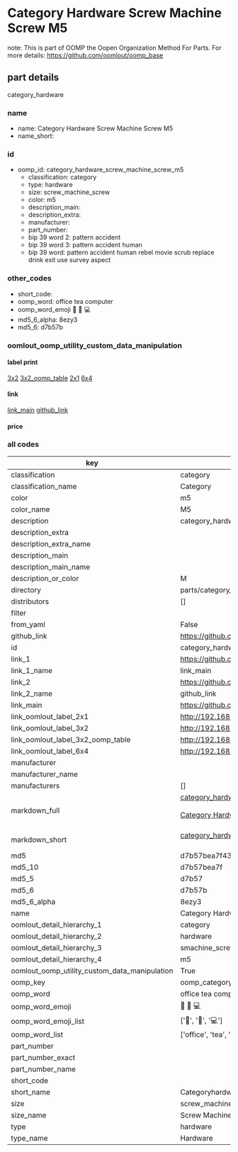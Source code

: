 # Category Hardware Screw Machine Screw M5  

note: This is part of OOMP the Oopen Organization Method For Parts. For more details: https://github.com/oomlout/oomp_base

##  part details



category_hardware

### name
* name: Category Hardware Screw Machine Screw M5
* name_short: 
### id
* oomp_id: category_hardware_screw_machine_screw_m5
  * classification: category
  * type: hardware
  * size: screw_machine_screw
  * color: m5
  * description_main: 
  * description_extra: 
  * manufacturer: 
  * part_number: 
  * bip 39 word 2: pattern accident
  * bip 39 word 3: pattern accident human
  * bip 39 word: pattern accident human rebel movie scrub replace drink exit use survey aspect

### other_codes
* short_code: 
* oomp_word: office tea computer
* oomp_word_emoji :office: :tea: :computer:
* md5_6_alpha: 8ezy3
* md5_6: d7b57b






### oomlout_oomp_utility_custom_data_manipulation
#### label print
[3x2](http://192.168.1.245:1112/?label=oomp%208ezy3)
[3x2_oomp_table](http://192.168.1.107:1112/?label=oomp%208ezy3)
[2x1](http://192.168.1.242:1112/?label=oomp%208ezy3)
[6x4](http://192.168.1.55:1112/?label=oomp%208ezy3)    

#### link

[link_main](https://github.com/oomlout/oomlout_oomp_current_version_messy/tree/main/parts/category_hardware_screw_machine_screw_m5) [github_link](https://github.com/oomlout/oomlout_oomp_part_src/tree/main/parts/category_hardware_screw_machine_screw_m5)                             

#### price







### all codes 
| key | value |  
| --- | --- |  
| classification | category |  
| classification_name | Category |  
| color | m5 |  
| color_name | M5 |  
| description | category_hardware |  
| description_extra |  |  
| description_extra_name |  |  
| description_main |  |  
| description_main_name |  |  
| description_or_color | M  |  
| directory | parts/category_hardware_screw_machine_screw_m5 |  
| distributors | [] |  
| filter |  |  
| from_yaml | False |  
| github_link | https://github.com/oomlout/oomlout_oomp_part_src/tree/main/parts/category_hardware_screw_machine_screw_m5 |  
| id | category_hardware_screw_machine_screw_m5 |  
| link_1 | https://github.com/oomlout/oomlout_oomp_current_version_messy/tree/main/parts/category_hardware_screw_machine_screw_m5 |  
| link_1_name | link_main |  
| link_2 | https://github.com/oomlout/oomlout_oomp_part_src/tree/main/parts/category_hardware_screw_machine_screw_m5 |  
| link_2_name | github_link |  
| link_main | https://github.com/oomlout/oomlout_oomp_current_version_messy/tree/main/parts/category_hardware_screw_machine_screw_m5 |  
| link_oomlout_label_2x1 | http://192.168.1.242:1112/?label=oomp%208ezy3 |  
| link_oomlout_label_3x2 | http://192.168.1.245:1112/?label=oomp%208ezy3 |  
| link_oomlout_label_3x2_oomp_table | http://192.168.1.107:1112/?label=oomp%208ezy3 |  
| link_oomlout_label_6x4 | http://192.168.1.55:1112/?label=oomp%208ezy3 |  
| manufacturer |  |  
| manufacturer_name |  |  
| manufacturers | [] |  
| markdown_full | [category_hardware_screw_machine_screw_m5](https://github.com/oomlout/oomlout_oomp_current_version_messy/tree/main/parts/category_hardware_screw_machine_screw_m5)<br>[](https://github.com/oomlout/oomlout_oomp_current_version_messy/tree/main/parts/category_hardware_screw_machine_screw_m5)<br>[Category Hardware Screw Machine Screw M5](https://github.com/oomlout/oomlout_oomp_current_version_messy/tree/main/parts/category_hardware_screw_machine_screw_m5)<br><br> |  
| markdown_short | [category_hardware_screw_machine_screw_m5](https://github.com/oomlout/oomlout_oomp_current_version_messy/tree/main/parts/category_hardware_screw_machine_screw_m5)<br><br> |  
| md5 | d7b57bea7f4316db07487b32dd805d0a |  
| md5_10 | d7b57bea7f |  
| md5_5 | d7b57 |  
| md5_6 | d7b57b |  
| md5_6_alpha | 8ezy3 |  
| name | Category Hardware Screw Machine Screw M5 |  
| oomlout_detail_hierarchy_1 | category |  
| oomlout_detail_hierarchy_2 | hardware |  
| oomlout_detail_hierarchy_3 | smachine_screw |  
| oomlout_detail_hierarchy_4 | m5 |  
| oomlout_oomp_utility_custom_data_manipulation | True |  
| oomp_key | oomp_category_hardware_screw_machine_screw_m5 |  
| oomp_word | office tea computer |  
| oomp_word_emoji | :office: :tea: :computer: |  
| oomp_word_emoji_list | [':office:', ':tea:', ':computer:'] |  
| oomp_word_list | ['office', 'tea', 'computer'] |  
| part_number |  |  
| part_number_exact |  |  
| part_number_name |  |  
| short_code |  |  
| short_name | Categoryhardware |  
| size | screw_machine_screw |  
| size_name | Screw Machine Screw |  
| type | hardware |  
| type_name | Hardware |  
